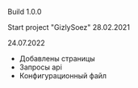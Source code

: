 Build 1.0.0

Start project "GizlySoez" 28.02.2021

24.07.2022
- Добавлены страницы
- Запросы api
- Конфигурационный файл
